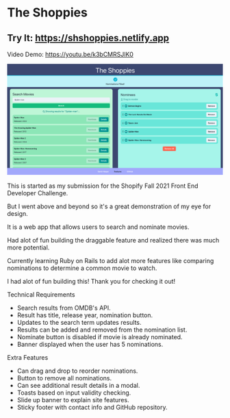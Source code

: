 # The Shoppies

## Try It: https://shshoppies.netlify.app
Video Demo: https://youtu.be/k3bCMRSJlK0

![alt text](https://github.com/samirrh/movieApp/blob/master/example.png?raw=true)

<p>This is started as my submission for the Shopify Fall 2021 Front End Developer Challenge.</p>
<p>But I went above and beyond so it's a great demonstration of my eye for design.</p>
<p>It is a web app that allows users to search and nominate movies.</p>
<p>Had alot of fun building the draggable feature and realized there was much more potential.</p>
<p>Currently learning Ruby on Rails to add alot more features like comparing nominations to determine a common movie to watch.</p>
<p>I had alot of fun building this! Thank you for checking it out!</p>

Technical Requirements

<ul>
<li>Search results from OMDB's API.</li>
<li>Result has title, release year, nomination button.</li>
<li>Updates to the search term updates results.</li>
<li>Results can be added and removed from the nomination list.</li>
<li>Nominate button is disabled if movie is already nominated.</li>
<li>Banner displayed when the user has 5 nominations.</li>
</ul>

Extra Features

<ul>
  <li>Can drag and drop to reorder nominations.</li>
  <li>Button to remove all nominations.</li>
  <li>Can see additional result details in a modal.</li>
  <li>Toasts based on input validity checking.</li>
  <li>Slide up banner to explain site features.</li>
  <li>Sticky footer with contact info and GitHub repository.</li>
</ul>
